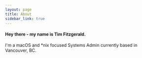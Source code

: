 ```yaml
---
layout: page
title: About
sidebar_link: true
---
```


<div class="blurb">
	<h4>Hey there - my name is Tim Fitzgerald. </h4>
	<p>I'm a macOS and *nix focused Systems Admin currently based in Vancouver, BC.</p>
</div><!-- /.blurb -->